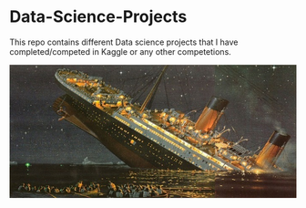 # Data-Science-Projects
This repo contains different Data science projects that I have completed/competed in Kaggle or any other competetions.
<p align ="center"><img src="https://github.com/Starkultra/Data-Science-Projects/blob/main/titanic-survival-prediction.jpg"></p>
